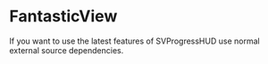 # FantasticView

If you want to use the latest features of SVProgressHUD use normal external source dependencies.
